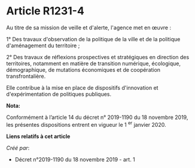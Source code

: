 # Article R1231-4

Au titre de sa mission de veille et d'alerte, l'agence met en œuvre :

1° Des travaux d'observation de la politique de la ville et de la politique d'aménagement du territoire ;

2° Des travaux de réflexions prospectives et stratégiques en direction des territoires, notamment en matière de transition
numérique, écologique, démographique, de mutations économiques et de coopération transfrontalière.

Elle contribue à la mise en place de dispositifs d'innovation et d'expérimentation de politiques publiques.

**Nota:**

Conformément à l’article 14 du décret n° 2019-1190 du 18 novembre 2019, les présentes dispositions entrent en vigueur le 1
  <sup>er</sup> janvier 2020.

**Liens relatifs à cet article**

_Créé par_:

  - Décret n°2019-1190 du 18 novembre 2019 - art. 1

